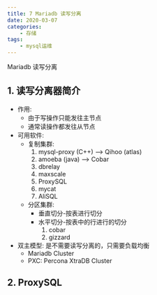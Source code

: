 ```yaml
---
title: 7 Mariadb 读写分离
date: 2020-03-07
categories:
    - 存储
tags:
    - mysql运维
---
```


Mariadb 读写分离

<!-- more -->


## 1. 读写分离器简介
- 作用:
	- 由于写操作只能发往主节点
	- 通常读操作都发往从节点
- 可用软件:	
  	- 复制集群:
		1. mysql-proxy (C++) --> Qihoo (atlas)
		2. amoeba (java) --> Cobar
		3. dbrelay
		4. maxscale
		5. ProxySQL
		6. mycat
		7. AliSQL
	- 分区集群: 
		- 垂直切分-按表进行切分
		- 水平切分-按表中的行进行的切分
			1. cobar
			2. gizzard
- 双主模型: 是不需要读写分离的，只需要负载均衡
	- Mariadb Cluster
	- PXC: Percona XtraDB Cluster

## 2. ProxySQL		
		

